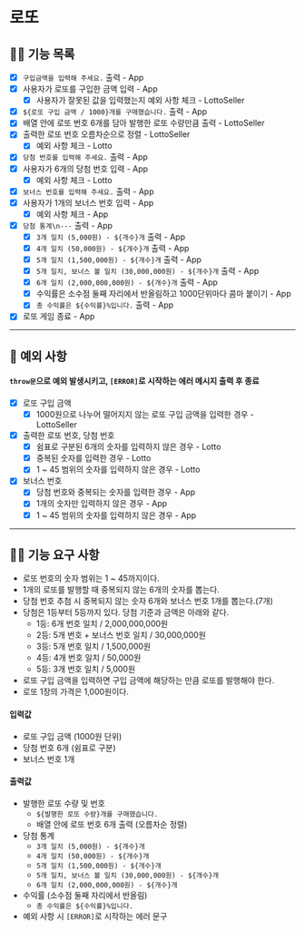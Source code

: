 # 로또

## ✍🏻 기능 목록

- [x] `구입금액을 입력해 주세요.` 출력 - App
- [x] 사용자가 로또를 구입한 금액 입력 - App
  - [x] 사용자가 잘못된 값을 입력했는지 예외 사항 체크 - LottoSeller
- [x] `${로또 구입 금액 / 1000}개를 구매했습니다.` 출력 - App
- [x] 배열 안에 로또 번호 6개를 담아 발행한 로또 수량만큼 출력 - LottoSeller
- [x] 출력한 로또 번호 오름차순으로 정렬 - LottoSeller
  - [x] 예외 사항 체크 - Lotto
- [x] `당첨 번호를 입력해 주세요.` 출력 - App
- [x] 사용자가 6개의 당첨 번호 입력 - App
  - [x] 예외 사항 체크 - Lotto
- [x] `보너스 번호를 입력해 주세요.` 출력 - App
- [x] 사용자가 1개의 보너스 번호 입력 - App
  - [x] 예외 사항 체크 - App
- [x] `당첨 통계\n---` 출력 - App
  - [x] `3개 일치 (5,000원) - ${개수}개` 출력 - App
  - [x] `4개 일치 (50,000원) - ${개수}개` 출력 - App
  - [x] `5개 일치 (1,500,000원) - ${개수}개` 출력 - App
  - [x] `5개 일치, 보너스 볼 일치 (30,000,000원) - ${개수}개` 출력 - App
  - [x] `6개 일치 (2,000,000,000원) - ${개수}개` 출력 - App
  - [x] 수익률은 소수점 둘째 자리에서 반올림하고 1000단위마다 콤마 붙이기 - App
  - [x] `총 수익률은 ${수익률}%입니다.` 출력 - App
- [x] 로또 게임 종료 - App

---

## 🚫 예외 사항

#### `throw문`으로 예외 발생시키고, `[ERROR]`로 시작하는 에러 메시지 출력 후 종료

- [x] 로또 구입 금액
  - [x] 1000원으로 나누어 떨어지지 않는 로또 구입 금액을 입력한 경우 - LottoSeller
- [x] 출력한 로또 번호, 당첨 번호
  - [x] 쉼표로 구분된 6개의 숫자를 입력하지 않은 경우 - Lotto
  - [x] 중복된 숫자를 입력한 경우 - Lotto
  - [x] 1 ~ 45 범위의 숫자를 입력하지 않은 경우 - Lotto
- [x] 보너스 번호
  - [x] 당첨 번호와 중복되는 숫자를 입력한 경우 - App
  - [x] 1개의 숫자만 입력하지 않은 경우 - App
  - [x] 1 ~ 45 범위의 숫자를 입력하지 않은 경우 - App

---

## 👌🏻 기능 요구 사항

- 로또 번호의 숫자 범위는 1 ~ 45까지이다.
- 1개의 로또를 발행할 때 중복되지 않는 6개의 숫자를 뽑는다.
- 당첨 번호 추첨 시 중복되지 않는 숫자 6개와 보너스 번호 1개를 뽑는다.(7개)
- 당첨은 1등부터 5등까지 있다. 당첨 기준과 금액은 아래와 같다.
  - 1등: 6개 번호 일치 / 2,000,000,000원
  - 2등: 5개 번호 + 보너스 번호 일치 / 30,000,000원
  - 3등: 5개 번호 일치 / 1,500,000원
  - 4등: 4개 번호 일치 / 50,000원
  - 5등: 3개 번호 일치 / 5,000원
- 로또 구입 금액을 입력하면 구입 금액에 해당하는 만큼 로또를 발행해야 한다.
- 로또 1장의 가격은 1,000원이다.

#### 입력값

- 로또 구입 금액 (1000원 단위)
- 당첨 번호 6개 (쉼표로 구분)
- 보너스 번호 1개

#### 출력값

- 발행한 로또 수량 및 번호
  - `${발행한 로또 수량}개를 구매했습니다.`
  - 배열 안에 로또 번호 6개 출력 (오름차순 정렬)
- 당첨 통계
  - `3개 일치 (5,000원) - ${개수}개`
  - `4개 일치 (50,000원) - ${개수}개`
  - `5개 일치 (1,500,000원) - ${개수}개`
  - `5개 일치, 보너스 볼 일치 (30,000,000원) - ${개수}개`
  - `6개 일치 (2,000,000,000원) - ${개수}개`
- 수익률 (소수점 둘째 자리에서 반올림)
  - `총 수익률은 ${수익률}%입니다.`
- 예외 사항 시 `[ERROR]`로 시작하는 에러 문구
